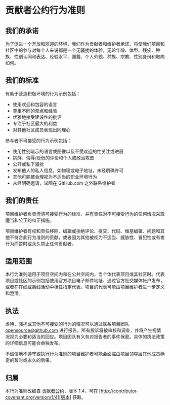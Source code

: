 # 贡献者公约行为准则

## 我们的承诺

为了促进一个开放和欢迎的环境，我们作为贡献者和维护者承诺，将使我们项目和社区中的参与对每个人来说都是一个无骚扰的体验，无论年龄、体型、残疾、种族、性别认同和表达、经验水平、国籍、个人外貌、种族、宗教、性别身份和取向如何。

## 我们的标准

有助于营造积极环境的行为示例包括：

* 使用欢迎和包容的语言
* 尊重不同的观点和经验
* 优雅地接受建设性的批评
* 专注于社区最大的利益
* 对其他社区成员表现出同理心

参与者不可接受的行为示例包括：

* 使用性别暗示的语言或图像以及不受欢迎的性关注或进展
* 挑衅、侮辱/贬低的评论和个人或政治攻击
* 公开或私下骚扰
* 发布他人的私人信息，如物理或电子地址，未经明确许可
* 其他可能被合理视为不适当的职业环境行为
* 未经明确邀请，试图在 GitHub.com 之外联系维护者

## 我们的责任

项目维护者负责澄清可接受行为的标准，并有责任对不可接受行为的任何情况采取适当和公正的纠正措施。

项目维护者有权和责任移除、编辑或拒绝评论、提交、代码、维基编辑、问题和其他不符合此行为准则的贡献，或者因为其他被视为不适当、威胁性、冒犯性或有害行为而暂时或永久禁止任何贡献者。

## 适用范围

本行为准则适用于项目空间内和在公共空间内，当个体代表项目或其社区时。代表项目或社区的示例包括使用官方项目电子邮件地址、通过官方社交媒体帐户发布，或者在在线或离线活动中担任指定代表。项目的代表可能由项目维护者进一步定义和澄清。

## 执法

虐待、骚扰或其他不可接受的行为的情况可以通过联系项目团队 opensource@github.com 进行报告。所有投诉将被审核和调查，并将产生视情况视为必要和适当的回应。项目团队有义务对报告者的事件保密。具体的执法政策的详细信息可能会单独发布。

不诚信地不遵守或执行行为准则的项目维护者可能会面临由项目领导层其他成员确定的暂时或永久的后果。

## 归属

本行为准则改编自 [贡献者公约][主页]，版本 1.4，可在 [http://contributor-covenant.org/version/1/4][版本] 获取。

[主页]: http://contributor-covenant.org
[版本]: http://contributor-covenant.org/version/1/4/

